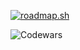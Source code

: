 [![roadmap.sh](https://roadmap.sh/card/tall/66ec391cb32bbae9e225b4a0?variant=light&roadmaps=vue%2Ctypescript)](https://roadmap.sh)

![Codewars](https://www.codewars.com/users/tagir404/badges/large)
